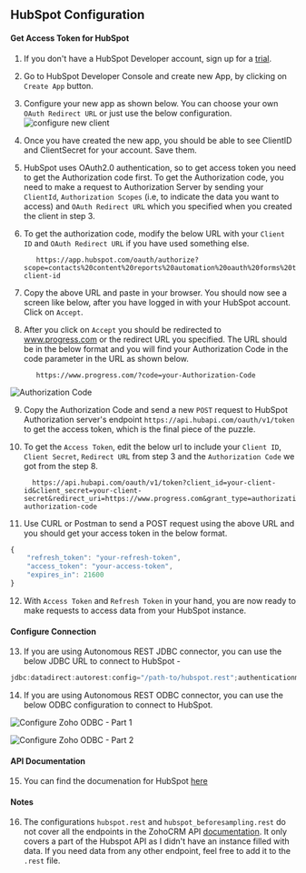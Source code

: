 ## HubSpot Configuration

#### Get Access Token for HubSpot

1. If you don't have a HubSpot Developer account, sign up for a [trial](https://app.hubspot.com/login/?loginRedirectUrl=https%3A%2F%2Fapp.hubspot.com%2Fdeveloper%2F).    
2. Go to HubSpot Developer Console and create new App, by clicking on `Create App` button.  
3. Configure your new app as shown below. You can choose your own `OAuth Redirect URL` or just use the below configuration.  
![configure new client](https://raw.githubusercontent.com/progress/DataDirect-Code-Samples/master/Autonomous%20REST%20Configurations/HubSpot/img/Capture.PNG)  
4. Once you have created the new app, you should be able to see ClientID and ClientSecret for your account. Save them.  
5. HubSpot uses OAuth2.0 authentication, so to get access token you need to get the Authorization code first. To get the Authorization code, you need to make a request to Authorization Server by sending your `ClientId`, `Authorization Scopes` (i.e, to indicate the data you want to access) and `OAuth Redirect URL` which you specified when you created the client in step 3.  
6. To get the authorization code, modify the below URL with your `Client ID` and `OAuth Redirect URL` if you have used something else.

          https://app.hubspot.com/oauth/authorize?scope=contacts%20content%20reports%20automation%20oauth%20forms%20tickets&redirect_uri=https://www.progress.com&client_id=your-client-id 

7. Copy the above URL and paste in your browser. You should now see a screen like below, after you have logged in with your HubSpot account. Click on `Accept`.   
8. After you click on `Accept` you should be redirected to www.progress.com or the redirect URL you specified. The URL should be in the below format and you will find your Authorization Code in the code parameter in the URL as shown below.  

          https://www.progress.com/?code=your-Authorization-Code
![Authorization Code](https://github.com/progress/DataDirect-Code-Samples/blob/master/Autonomous%20REST%20Configurations/HubSpot/img/Capture2.PNG?raw=true) 

9. Copy the Authorization Code and send a new `POST` request to HubSpot Authorization server's endpoint `https://api.hubapi.com/oauth/v1/token` to get the access token, which is the final piece of the puzzle. 

10. To get the `Access Token`, edit the below url to include your `Client ID`, `Client Secret`, `Redirect URL` from step 3 and the `Authorization Code` we got from the step 8.

          https://api.hubapi.com/oauth/v1/token?client_id=your-client-id&client_secret=your-client-secret&redirect_uri=https://www.progress.com&grant_type=authorization_code&code=your-authorization-code

11. Use CURL or Postman to send a POST request using the above URL and you should get your access token in the below format. 

```javascript
{
    "refresh_token": "your-refresh-token",
    "access_token": "your-access-token",
    "expires_in": 21600
}
```

12. With `Access Token` and `Refresh Token` in your hand, you are now ready to make requests to access data from your HubSpot instance.

#### Configure Connection

13. If you are using Autonomous REST JDBC connector, you can use the below JDBC URL to connect to HubSpot -  

```java
jdbc:datadirect:autorest:config="/path-to/hubspot.rest";authenticationmethod=OAuth2;clientid=your-client-id;clientsecret=your-client-secret;refreshtoken=your-refresh-token;tokenuri=https://api.hubapi.com/oauth/v1/token
```

14. If you are using Autonomous REST ODBC connector, you can use the below ODBC configuration to connect to HubSpot.  

![Configure Zoho ODBC - Part 1](https://raw.githubusercontent.com/progress/DataDirect-Code-Samples/master/Autonomous%20REST%20Configurations/HubSpot/img/Capture4.PNG)  

![Configure Zoho ODBC - Part 2](https://raw.githubusercontent.com/progress/DataDirect-Code-Samples/master/Autonomous%20REST%20Configurations/HubSpot/img/Capture3.PNG)  

#### API Documentation
15. You can find the documenation for HubSpot [here](https://developers.hubspot.com/docs/overview)

#### Notes
16. The configurations `hubspot.rest` and `hubspot_beforesampling.rest` do not cover all the endpoints in the ZohoCRM API [documentation](https://developers.hubspot.com/docs/overview). It only covers a part of the Hubspot API as I didn't have an instance filled with data. If you need data from any other endpoint, feel free to add it to the `.rest` file.  



